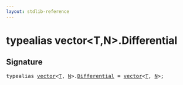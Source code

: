```yaml
---
layout: stdlib-reference
---
```


# typealias vector\<T,N\>\.Differential

## Signature

<pre>
<span class='code_keyword'>typealias</span> <a href="../types/vector/index" class="code_type">vector</a>&lt;<a href="../types/vector/index#typeparam-T" class="code_type">T</a>, <a href="../types/vector/index#decl-N" class="code_var">N</a>&gt;.<a href="differential-0" class="code_type">Differential</a> = <a href="../types/vector/index" class="code_type">vector</a>&lt;<a href="../types/vector/index#typeparam-T" class="code_type">T</a>, <a href="../types/vector/index#decl-N" class="code_var">N</a>&gt;;
</pre>

